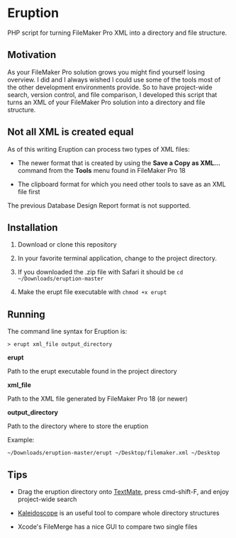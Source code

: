 # Eruption
PHP script for turning FileMaker Pro XML into a directory and file structure.

## Motivation
As your FileMaker Pro solution grows you might find yourself losing overview. I did and I always wished I could use some of the tools most of the other development environments provide. So to have project-wide search, version control, and file comparison, I developed this script that turns an XML of your FileMaker Pro solution into a directory and file structure.

## Not all XML is created equal
As of this writing Eruption can process two types of XML files:

- The newer format that is created by using the **Save a Copy as XML…** command from the **Tools** menu found in FileMaker Pro 18

- The clipboard format for which you need other tools to save as an XML file first

The previous Database Design Report format is not supported.

## Installation

1. Download or clone this repository

2. In your favorite terminal application, change to the project directory. 

3. If you downloaded the .zip file with Safari it should be ```cd ~/Downloads/eruption-master```

4. Make the erupt file executable with ```chmod +x erupt```

## Running

The command line syntax for Eruption is:

```> erupt xml_file output_directory```

**erupt**

Path to the erupt executable found in the project directory

**xml_file**

Path to the XML file generated by FileMaker Pro 18 (or newer)

**output_directory**

Path to the directory where to store the eruption

Example:

```~/Downloads/eruption-master/erupt ~/Desktop/filemaker.xml ~/Desktop```

## Tips

- Drag the eruption directory onto [TextMate](https://macromates.com), press cmd-shift-F, and enjoy project-wide search

- [Kaleidoscope](https://www.kaleidoscopeapp.com) is an useful tool to compare whole directory structures

- Xcode's FileMerge has a nice GUI to compare two single files